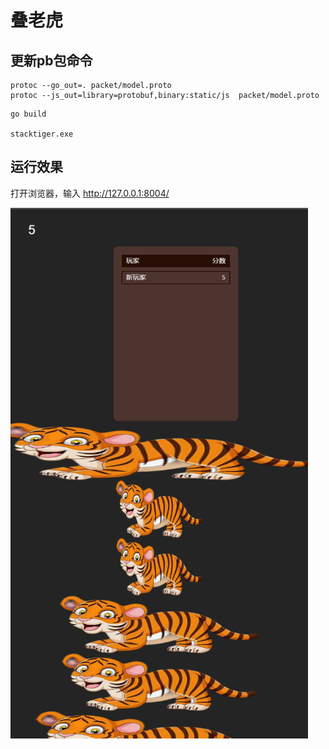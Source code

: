 # 叠老虎

## 更新pb包命令

```
protoc --go_out=. packet/model.proto
protoc --js_out=library=protobuf,binary:static/js  packet/model.proto
```



```
go build

stacktiger.exe 
```

## 运行效果
打开浏览器，输入 http://127.0.0.1:8004/


![screenshot1](screenshot1.png)

